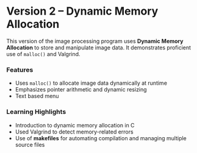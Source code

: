 # Version 2 – Dynamic Memory Allocation
This version of the image processing program uses **Dynamic Memory Allocation** to store and manipulate image data. It demonstrates proficient use of `malloc()` and Valgrind.

### Features
- Uses `malloc()` to allocate image data dynamically at runtime
- Emphasizes pointer arithmetic and dynamic resizing
- Text based menu

### Learning Highlights
- Introduction to dynamic memory allocation in C
- Used Valgrind to detect memory-related errors
- Use of **makefiles** for automating compilation and managing multiple source files
